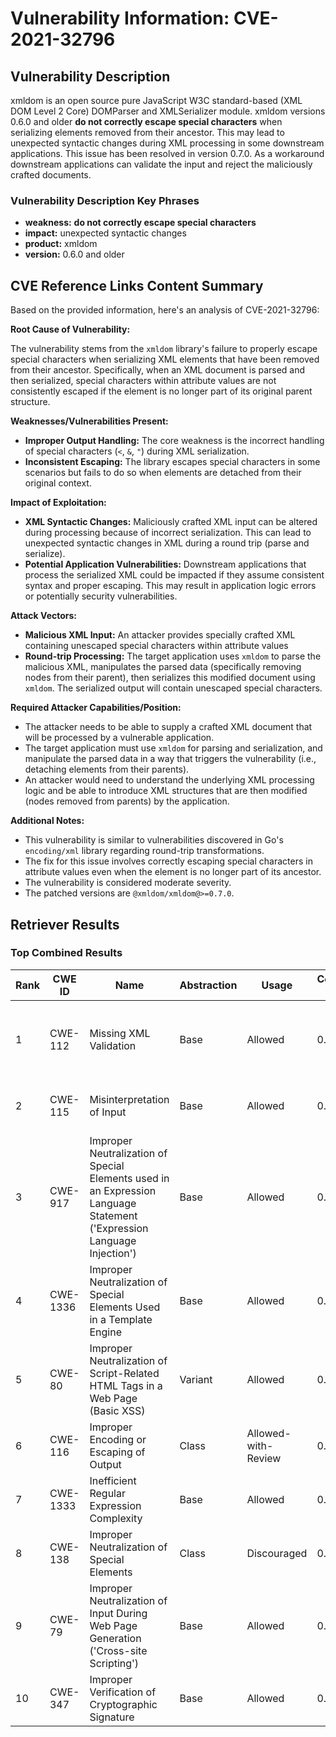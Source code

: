 # Vulnerability Information: CVE-2021-32796

## Vulnerability Description
xmldom is an open source pure JavaScript W3C standard-based (XML DOM Level 2 Core) DOMParser and XMLSerializer module. xmldom versions 0.6.0 and older **do not correctly escape special characters** when serializing elements removed from their ancestor. This may lead to unexpected syntactic changes during XML processing in some downstream applications. This issue has been resolved in version 0.7.0. As a workaround downstream applications can validate the input and reject the maliciously crafted documents.

### Vulnerability Description Key Phrases
- **weakness:** **do not correctly escape special characters**
- **impact:** unexpected syntactic changes
- **product:** xmldom
- **version:** 0.6.0 and older

## CVE Reference Links Content Summary
Based on the provided information, here's an analysis of CVE-2021-32796:

**Root Cause of Vulnerability:**

The vulnerability stems from the `xmldom` library's failure to properly escape special characters when serializing XML elements that have been removed from their ancestor. Specifically, when an XML document is parsed and then serialized, special characters within attribute values are not consistently escaped if the element is no longer part of its original parent structure.

**Weaknesses/Vulnerabilities Present:**

- **Improper Output Handling:** The core weakness is the incorrect handling of special characters (`<`, `&`, `"`) during XML serialization.
- **Inconsistent Escaping:** The library escapes special characters in some scenarios but fails to do so when elements are detached from their original context.

**Impact of Exploitation:**

- **XML Syntactic Changes:** Maliciously crafted XML input can be altered during processing because of incorrect serialization. This can lead to unexpected syntactic changes in XML during a round trip (parse and serialize).
- **Potential Application Vulnerabilities:** Downstream applications that process the serialized XML could be impacted if they assume consistent syntax and proper escaping. This may result in application logic errors or potentially security vulnerabilities.

**Attack Vectors:**

- **Malicious XML Input:** An attacker provides specially crafted XML containing unescaped special characters within attribute values
- **Round-trip Processing:** The target application uses `xmldom` to parse the malicious XML, manipulates the parsed data (specifically removing nodes from their parent), then serializes this modified document using `xmldom`. The serialized output will contain unescaped special characters.

**Required Attacker Capabilities/Position:**

- The attacker needs to be able to supply a crafted XML document that will be processed by a vulnerable application.
- The target application must use `xmldom` for parsing and serialization, and manipulate the parsed data in a way that triggers the vulnerability (i.e., detaching elements from their parents).
- An attacker would need to understand the underlying XML processing logic and be able to introduce XML structures that are then modified (nodes removed from parents) by the application.

**Additional Notes:**
- This vulnerability is similar to vulnerabilities discovered in Go's `encoding/xml` library regarding round-trip transformations.
- The fix for this issue involves correctly escaping special characters in attribute values even when the element is no longer part of its ancestor.
- The vulnerability is considered moderate severity.
- The patched versions are `@xmldom/xmldom@>=0.7.0`.

## Retriever Results

### Top Combined Results

| Rank | CWE ID | Name | Abstraction | Usage | Combined Score | Retrievers | Individual Scores |
|------|--------|------|-------------|-------|---------------|------------|-------------------|
| 1 | CWE-112 | Missing XML Validation | Base | Allowed | 0.7066 | dense, sparse, graph | dense: 0.539, sparse: 0.399, graph: 0.584 |
| 2 | CWE-115 | Misinterpretation of Input | Base | Allowed | 0.5123 | sparse, graph | sparse: 0.575, graph: 0.513 |
| 3 | CWE-917 | Improper Neutralization of Special Elements used in an Expression Language Statement ('Expression Language Injection') | Base | Allowed | 0.4798 | sparse, graph | sparse: 0.303, graph: 0.857 |
| 4 | CWE-1336 | Improper Neutralization of Special Elements Used in a Template Engine | Base | Allowed | 0.3594 | sparse, graph | sparse: 0.289, graph: 0.543 |
| 5 | CWE-80 | Improper Neutralization of Script-Related HTML Tags in a Web Page (Basic XSS) | Variant | Allowed | 0.3125 | dense, sparse | dense: 0.392, sparse: 0.249 |
| 6 | CWE-116 | Improper Encoding or Escaping of Output | Class | Allowed-with-Review | 0.2832 | sparse, graph | sparse: 0.448, graph: 0.631 |
| 7 | CWE-1333 | Inefficient Regular Expression Complexity | Base | Allowed | 0.1648 | sparse | sparse: 0.288 |
| 8 | CWE-138 | Improper Neutralization of Special Elements | Class | Discouraged | 0.1589 | sparse, graph | sparse: 0.316, graph: 0.487 |
| 9 | CWE-79 | Improper Neutralization of Input During Web Page Generation ('Cross-site Scripting') | Base | Allowed | 0.1585 | sparse | sparse: 0.277 |
| 10 | CWE-347 | Improper Verification of Cryptographic Signature | Base | Allowed | 0.1584 | sparse | sparse: 0.277 |

